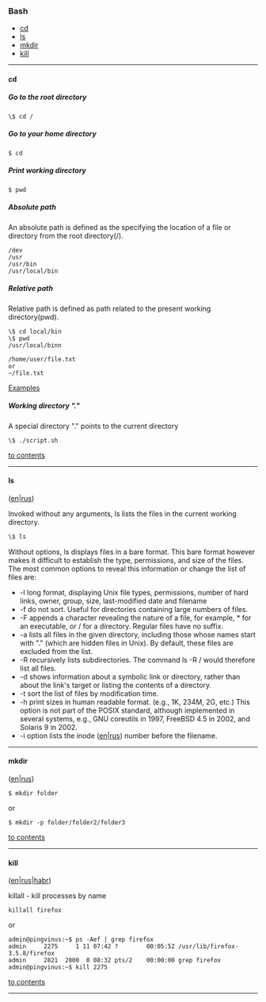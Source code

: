 ### Bash

* [cd](#cd)
* [ls](#ls)
* [mkdir](#mkdir)
* [kill](#kill)

----------

#### cd

##### Go to the root directory
```
\$ cd /
```
##### Go to your home directory
```
$ cd
```
##### Print working directory
```
$ pwd
```
##### Absolute path
An absolute path is defined as the specifying the location of a file or directory from the root directory(/).
```
/dev
/usr
/usr/bin
/usr/local/bin
```
##### Relative path
Relative path is defined as path related to the present working directory(pwd).
```
\$ cd local/bin
\$ pwd
/usr/local/binn
```
```
/home/user/file.txt
or
~/file.txt
```
[Examples](http://www.linuxnix.com/abslute-path-vs-relative-path-in-linuxunix/)

##### Working directory "."
A special directory "." points to the current directory
```
\$ ./script.sh
```
[to contents](#bash)

----------

#### ls
([en](https://en.wikipedia.org/wiki/Ls)|[rus](http://rus-linux.net/MyLDP/consol/hdrguide/rusman/ls.htm))

Invoked without any arguments, ls lists the files in the current working directory.
```l
\$ ls
```
Without options, ls displays files in a bare format. This bare format however makes it difficult to establish the type, permissions, and size of the files. The most common options to reveal this information or change the list of files are:

*  -l long format, displaying Unix file types, permissions, number of hard links, owner, group, size, last-modified date and filename
*  -f do not sort. Useful for directories containing large numbers of files.
*  -F appends a character revealing the nature of a file, for example, * for an executable, or / for a directory. Regular files have no suffix.
*  -a lists all files in the given directory, including those whose names start with "." (which are hidden files in Unix). By default, these files are excluded from the list.
*  -R recursively lists subdirectories. The command ls -R / would therefore list all files.
*  -d shows information about a symbolic link or directory, rather than about the link's target or listing the contents of a directory.
*  -t sort the list of files by modification time.
*  -h print sizes in human readable format. (e.g., 1K, 234M, 2G, etc.) This option is not part of the POSIX standard, although implemented in several systems, e.g., GNU coreutils in 1997, FreeBSD 4.5 in 2002, and Solaris 9 in 2002.
* -i option lists the inode ([en](https://en.wikipedia.org/wiki/Inode)|[rus](https://ru.wikipedia.org/wiki/Inode)) number before the filename.

----------

#### mkdir
([en](https://en.wikipedia.org/wiki/Mkdir)|[rus](https://ru.wikipedia.org/wiki/Mkdir))

```
$ mkdir folder
```
or
```
$ mkdir -p folder/folder2/folder3
```
[to contents](#bash)

----------

#### kill
([en](http://linux.die.net/man/1/killall)|[rus](http://rus-linux.net/MyLDP/BOOKS/MDK-10/process-signals.html)|[habr](https://habrahabr.ru/post/95102/))

killall - kill processes by name
```
killall firefox
```
or
```
admin@pingvinus:~$ ps -Aef | grep firefox
admin     2275     1 11 07:42 ?        00:05:52 /usr/lib/firefox-3.5.8/firefox
admin     2821  2800  0 08:32 pts/2    00:00:00 grep firefox
admin@pingvinus:~$ kill 2275
```
[to contents](#bash)

----------
